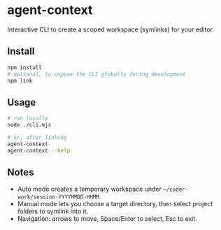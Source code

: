 # agent-context

Interactive CLI to create a scoped workspace (symlinks) for your editor.

## Install

```bash
npm install
# optional, to expose the CLI globally during development
npm link
```

## Usage

```bash
# run locally
node ./cli.mjs

# or, after linking
agent-context
agent-context --help
```

## Notes
- Auto mode creates a temporary workspace under `~/coder-work/session-YYYYMMDD-HHMM`.
- Manual mode lets you choose a target directory, then select project folders to symlink into it.
- Navigation: arrows to move, Space/Enter to select, Esc to exit.
